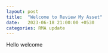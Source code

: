 ```yaml
---
layout: post
title:  "Welcome to Review My Asset"
date:   2023-06-18 21:00:00 +0530
categories: RMA update
---
```

Hello
welcome
